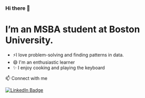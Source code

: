 ### Hi there 👋

# I’m an MSBA student at Boston University.

- ⚡I love problem-solving and finding patterns in data.
- 😄 I'm an enthusiastic learner
- ✨ I enjoy cooking and playing the keyboard

📫 Connect with me
<div id="badges">
  <a href="https://www.linkedin.com/in/sarah-julia-dsouza-491040176/">
    <img src="https://img.shields.io/badge/LinkedIn-blue?style=for-the-badge&logo=linkedin&logoColor=white" alt="LinkedIn Badge"/>
  </a>
</div>

